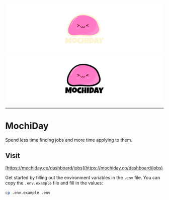 ![MochiDay Logo](https://raw.githubusercontent.com/MochiDay/mochiday/c67dd6f598eea1140b2d9d91818883e2d18022d6/assets/gh-banner-dark.svg#gh-dark-mode-only)
![MochiDay Logo](https://raw.githubusercontent.com/MochiDay/mochiday/c67dd6f598eea1140b2d9d91818883e2d18022d6/assets/gh-banner-light.svg#gh-light-mode-only)

---

# MochiDay

Spend less time finding jobs and more time applying to them.

## Visit

[https://mochiday.co/dashboard/jobs](https://mochiday.co/dashboard/jobs)

Get started by filling out the environment variables in the `.env` file.
You can copy the `.env.example` file and fill in the values:

```bash
cp .env.example .env
```

